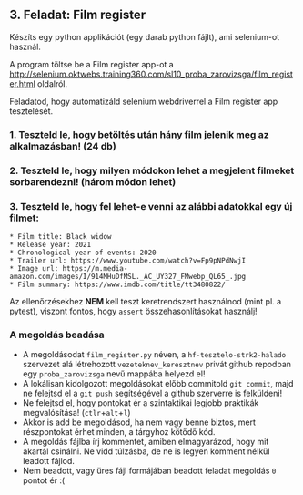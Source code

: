 ## 3. Feladat: Film register 

Készíts egy python applikációt (egy darab python fájlt), ami selenium-ot használ.  

A program töltse be a Film register app-ot a http://selenium.oktwebs.training360.com/sl10_proba_zarovizsga/film_register.html oldalról.

Feladatod, hogy automatizáld selenium webdriverrel a Film register app tesztelését.

### 1. Teszteld le, hogy betöltés után hány film jelenik meg az alkalmazásban! (24 db)

### 2. Teszteld le, hogy milyen módokon lehet a megjelent filmeket sorbarendezni! (három módon lehet)

### 3. Teszteld le, hogy fel lehet-e venni az alábbi adatokkal egy új filmet:
    * Film title: Black widow
    * Release year: 2021
    * Chronological year of events: 2020
    * Trailer url: https://www.youtube.com/watch?v=Fp9pNPdNwjI
    * Image url: https://m.media-amazon.com/images/I/914MHuDfMSL._AC_UY327_FMwebp_QL65_.jpg
    * Film summary: https://www.imdb.com/title/tt3480822/




Az ellenőrzésekhez __NEM__ kell teszt keretrendszert használnod (mint pl. a pytest), viszont fontos, hogy `assert` összehasonlításokat használj!

### A megoldás beadása
* A megoldásodat `film_register.py` néven, a `hf-tesztelo-strk2-halado` szervezet alá létrehozott `vezeteknev_keresztnev` privát github repodban egy `proba_zarovizsga` nevű mappába helyezd el!
* A lokálisan kidolgozott megoldásokat előbb commitold `git commit`, majd ne felejtsd el a `git push` segítségével a github szerverre is felküldeni! 
* Ne felejtsd el, hogy pontokat ér a szintaktikai legjobb praktikák megvalósítása! (`ctlr`+`alt`+`l`)
* Akkor is add be megoldásod, ha nem vagy benne biztos, mert részpontokat érhet minden, a tárgyhoz kötődő kód.
* A megoldás fájlba írj kommentet, amiben elmagyarázod, hogy mit akartál csinálni. Ne vidd túlzásba, de ne is legyen komment nélkül leadott fájlod.
* Nem beadott, vagy üres fájl formájában beadott feladat megoldás `0` pontot ér :(
